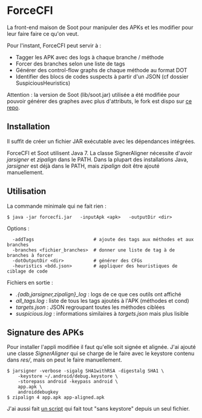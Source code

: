 ForceCFI
========

La front-end maison de Soot pour manipuler des APKs et les modifier pour leur
faire faire ce qu'on veut.

Pour l'instant, ForceCFI peut servir à :

* Tagger les APK avec des logs à chaque branche / méthode
* Forcer des branches selon une liste de tags
* Générer des control-flow graphs de chaque méthode au format DOT
* Identifier des blocs de codes suspects à partir d'un JSON
  (cf dossier SuspiciousHeuristics)

Attention : la version de Soot (lib/soot.jar) utilisée a été modifiée pour
pouvoir générer des graphes avec plus d'attributs, le fork est dispo sur
[ce repo](https://github.com/Shgck/soot).



Installation
------------

Il suffit de créer un fichier JAR exécutable avec les dépendances intégrées.

ForceCFI et Soot utilisent Java 7. La classe SignerAligner nécessite d'avoir
*jarsigner* et *zipalign* dans le PATH. Dans la plupart des installations Java,
*jarsigner* est déjà dans le PATH, mais *zipalign* doit être ajouté
manuellement.



Utilisation
-----------

La commande minimale qui ne fait rien :

```
$ java -jar forcecfi.jar   -inputApk <apk>   -outputDir <dir>
```

Options :

```
  -addTags                      # ajoute des tags aux méthodes et aux branches
  -branches <fichier_branches>  # donner une liste de tag à de branches à forcer
  -dotOutputDir <dir>           # générer des CFGs
  -heuristics <bdd.json>        # appliquer des heuristiques de ciblage de code
```

Fichiers en sortie :

* *.{adb,jarsigner,zipalign}_log* : logs de ce que ces outils ont affiché
* *all_tags.log* : liste de tous les tags ajoutés à l'APK (méthodes et cond)
* *targets.json* : JSON regroupant toutes les méthodes ciblées
* *suspicious.log* : informations similaires à *targets.json* mais plus lisible



Signature des APKs
------------------

Pour installer l'appli modifiée il faut qu'elle soit signée et alignée. J'ai
ajouté une classe *SignerAligner* qui se charge de le faire avec le keystore
contenu dans *res/*, mais on peut le faire manuellement.

```
$ jarsigner -verbose -sigalg SHA1withRSA -digestalg SHA1 \
    -keystore ~/.android/debug.keystore \
    -storepass android -keypass android \
    app.apk \
    androiddebugkey
$ zipalign 4 app.apk app-aligned.apk
```

J'ai aussi fait [un script](https://gitlab.com/Shgck/sign-align-dummy) qui fait
tout "sans keystore" depuis un seul fichier.
